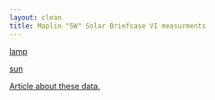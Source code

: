 ```yaml
---
layout: clean
title: Maplin "5W" Solar Briefcase VI measurments
---
```


[lamp](lamp)

[sun](sun)

<a href="/blog/2012/06/27/Maplin-Solar-Briefcase.html">Article about these
data.</a>